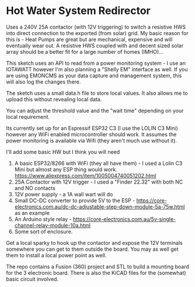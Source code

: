 # Hot Water System Redirector

Uses a 240V 25A contactor (with 12V triggering) to switch a resistive HWS into direct connection to the exported (from solar) grid. My
basic reason for this is - Heat Pumps are great but are mechanical, expensive and will eventually wear out. A resistive HWS coupled with and 
decent sized solar array should be a better fit for a large number of homes  (IMHO)...

This sketch uses an API to read from a power monitoring system - I use an IOTAWATT however I'm also planning a "Shelly EM" interface as well.
If you are using EMONCMS as your data capture and management system, this will also log the changes there.

The sketch uses a small data.h file to store local values. It also allows me to upload this without revealing local data.

You can adjust the threshold value and the "wait time" depending on your local requirement.

Its currently set up for an Espressif ESP32 C3 (I use the LOLIN C3 Mini) however any WiFi enabled microcontroller should work. It assumes
the power monitoring is available via Wifi (they aren't much use without it).

I'll add some basic HW but I think you will need 

1. A basic ESP32/8266 with WiFi (they all have them) - I used a Lolin C3 Mini but almost any ESP thing would work. https://www.aliexpress.com/item/1005004740051202.html
2. 25A Contactor with 12V trigger - I used a "Finder 22.32" with both NC and NO contacts
3. 12V power supply - a 1A wall wart will do
4. Small DC-DC converter to provide 5V to the ESP - https://core-electronics.com.au/dc-dc-adjustable-step-down-module-5a-75w.html  as an example
5. An Arduino style relay - https://core-electronics.com.au/5v-single-channel-relay-module-10a.html
6. Some sort of enclosure.

Get a local sparky to hook up the contactor and expose the 12V terminals somewhere you can get to them outside the board. You may as well get them to install a local power point as well.

The repo contains a Fusion (360) project and STL to build a mounting board for the 3 electronic board. There is also the KiCAD files for the (somewhat) basic circuit involved.


